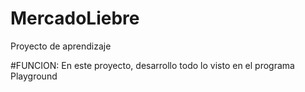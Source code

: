 # MercadoLiebre
Proyecto de aprendizaje 

#FUNCION:
En este proyecto, desarrollo todo lo visto en el programa Playground
